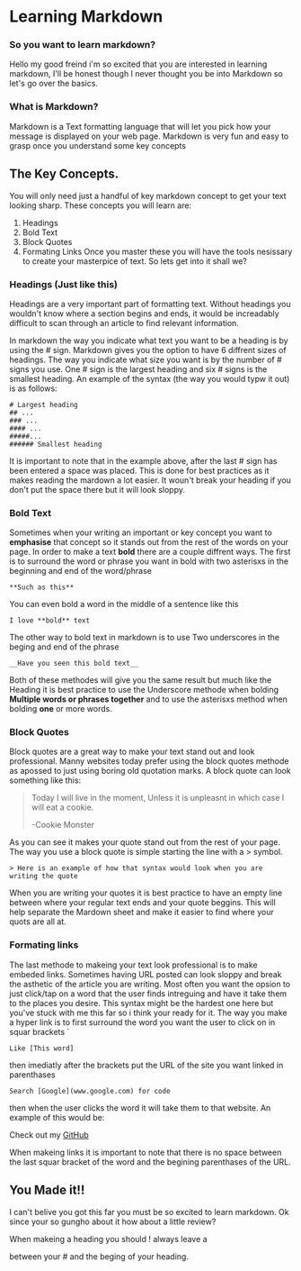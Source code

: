# Learning Markdown

### So you want to learn markdown?
Hello my good freind i'm so excited that you are interested in learning markdown, I'll be honest though I never thought you be into Markdown so let's go over the basics.

### What is Markdown?
Markdown is a Text formatting language that will let you pick how your message is displayed on your web page. Markdown is very fun and easy to grasp once you understand some key concepts

## The Key Concepts.
You will only need just a handful of key markdown concept to get your text looking sharp. These concepts you will learn are:
1. Headings
2. Bold Text
3. Block Quotes
4. Formating Links
Once you master these you will have the tools nesissary to create your masterpice of text. So lets get into it shall we?

### Headings (Just like this)
Headings are a very important part of formatting text. Without headings you wouldn't know where a section begins and ends, it would be increadably difficult to scan through an article to find relevant information. 

In markdown the way you indicate what text you want to be a heading is by using the # sign. Markdown gives you the option to have 6 diffrent sizes of headings. The way you indicate what size you want is by the number of # signs you use. One # sign is the largest heading and six # signs is the smallest heading. An example of the syntax (the way you would typw it out) is as follows:
```
# Largest heading
## ...
### ...
#### ...
#####...
###### Smallest heading
```
It is important to note that in the example above, after the last # sign has been entered a space was placed. This is done for best practices as it makes reading the mardown a lot easier. It woun't break your heading if you don't put the space there but it will look sloppy.

### Bold Text
Sometimes when your writing an important or key concept you want to **emphasise** that concept so it stands out from the rest of the words on your page. In order to make a text **bold** there are a couple diffrent ways. The first is to surround the word or phrase you want in bold with two asterisxs in the beginning and end of the word/phrase
```
**Such as this**
```
You can even bold a word in the middle of a sentence like this 
```
I love **bold** text
```
The other way to bold text in markdown is to use Two underscores in the beging and end of the phrase
```
__Have you seen this bold text__
```
Both of these methodes will give you the same result but much like the Heading it is best practice to use the Underscore methode when bolding __Multiple words or phrases together__ and to use the asterisxs method when bolding **one** or more words.

### Block Quotes
Block quotes are a great way to make your text stand out and look professional. Manny websites today prefer using the block quotes methode as apossed to just using boring old quotation marks. A block quote can look something like this:

>Today I will live in the moment, Unless it is unpleasnt in which case I will eat a cookie.
>
>-Cookie Monster

As you can see it makes your quote stand out from the rest of your page. The way you use a block quote is simple starting the line with a > symbol.
```
> Here is an example of how that syntax would look when you are writing the quote
```

When you are writing your quotes it is best practice to have an empty line between where your regular text ends and your quote beggins. This will help separate the Mardown sheet and make it easier to find where your quots are all at.

### Formating links
The last methode to makeing your text look professional is to make embeded links. Sometimes having URL posted can look sloppy and break the asthetic of the article you are writing. Most often you want the opsion to just click/tap on a word that the user finds intreguing and have it take them to the places you desire. This syntax might be the hardest one here but you've stuck with me this far so i think your ready for it. The way you make a hyper link is to first surround the word you want the user to click on in squar brackets `
```
Like [This word]
```
then imediatly after the brackets put the URL of the site you want linked in parenthases 
```
Search [Google](www.google.com) for code
```
then when the user clicks the word it will take them to that website. An example of this would be:

Check out my [GitHub](github.com/Sagejasinski) 

When makeing links it is important to note that there is no space between the last squar bracket of the word and the begining parenthases of the URL. 

## You Made it!!
I can't belive you got this far you must be so excited to learn markdown. Ok since your so gungho about it how about a little review?

When makeing a heading you should 
! always leave a 

between your # and the beging of your heading.
